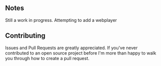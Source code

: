 ## Notes

Still a work in progress. Attempting to add a webplayer

## Contributing

Issues and Pull Requests are greatly appreciated. If you've never contributed to an open source project before I'm more than happy to walk you through how to create a pull request.
